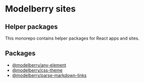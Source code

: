 # Modelberry sites

## Helper packages

This monorepo contains helper packages for React apps and sites.

## Packages

- [@modelberry/any-element](./packages/any-element/README.md)
- [@modelberry/css-theme](./packages/css-theme/README.md)
- [@modelberry/parse-markdown-links](./packages/parse-markdown-links/README.md)

